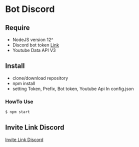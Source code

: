 # Bot Discord
## Require
* NodeJS version 12^
* Discord bot token [Link](https://discord.com/developers/applications)
* Youtube Data API V3 

## Install
* clone/download repository 
* npm install 
* setting Token, Prefix, Bot token, Youtube Api In config.json 

### HowTo Use

```bash
$ npm start
```
## Invite Link Discord 

[Invite Link Discord](https://discord.com/oauth2/authorize?client_id=718169475777822841&scope=bot&permissions=8)

